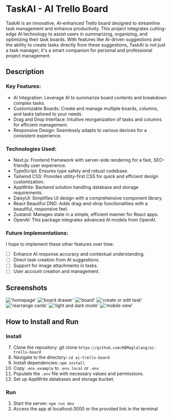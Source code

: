 # TaskAI - AI Trello Board

TaskAI is an innovative, AI-enhanced Trello board designed to streamline task management and enhance productivity. This project integrates cutting-edge AI technology to assist users in summarizing, organizing, and optimizing their task boards. With features like AI-driven suggestions and the ability to create tasks directly from these suggestions, TaskAI is not just a task manager; it's a smart companion for personal and professional project management.

## Description

### Key Features:

- AI Integration: Leverage AI to summarize board contents and breakdown complex tasks.
- Customizable Boards: Create and manage multiple boards, columns, and tasks tailored to your needs.
- Drag and Drop Interface: Intuitive reorganization of tasks and columns for efficient management.
- Responsive Design: Seamlessly adapts to various devices for a consistent experience.

### Technologies Used:

- Next.js: Frontend framework with server-side rendering for a fast, SEO-friendly user experience.
- TypeScript: Ensures type safety and robust codebase.
- Tailwind CSS: Provides utility-first CSS for quick and efficient design customization.
- AppWrite: Backend solution handling database and storage requirements.
- DaisyUI: Simplifies UI design with a comprehensive component library.
- React Beautiful DND: Adds drag-and-drop functionalities with a beautiful, responsive feel.
- Zustand: Manages state in a simple, efficient manner for React apps.
- OpenAI: This package integrates advanced AI models from OpenAI.

### Future Implementations:

I hope to implement these other features over time:

- [ ] Enhance AI response accuracy and contextual understanding.
- [ ] Direct task creation from AI suggestions.
- [ ] Support for image attachments in tasks.
- [ ] User account creation and management.

## Screenshots

!['homepage'](doc/1-homepage.png)
!['board drawer'](doc/2-boardsDrawer.png)
!['board'](doc/3-personalBoard.png)
!['create or edit task'](doc/4-addOrEditTask.png)
!['rearrange cards'](doc/5-rearrangeCards.png)
!['light and dark mode'](doc/6-darkMode.png)
!['mobile view'](doc/7-mobileView.png)

## How to Install and Run

### Install

7. Clone the repository: git clone `https://github.com/KBMaglalang/ai-trello-board`
8. Navigate to the directory: `cd ai-trello-board`
9. Install dependencies: `npm install`
10. Copy `.env.example` to `.env.local` or `.env`
11. Populate the `.env` file with necessary values and permissions.
12. Set up AppWrite databases and storage bucket.

### Run

1. Start the server: `npm run dev`
2. Access the app at localhost:3000 or the provided link in the terminal
